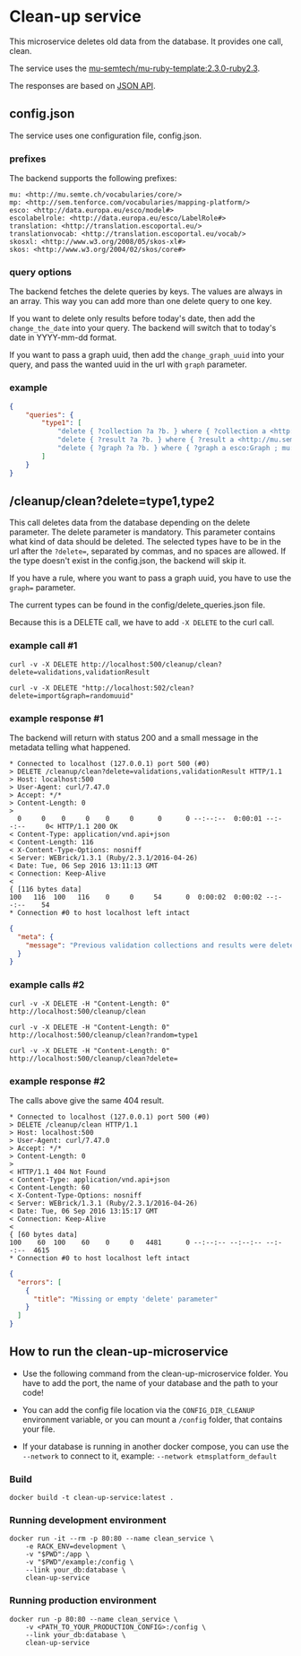 # Clean-up service

This microservice deletes old data from the database. It provides one call, clean.

The service uses the [mu-semtech/mu-ruby-template:2.3.0-ruby2.3](https://github.com/mu-semtech/mu-ruby-template).

The responses are based on [JSON API](http://jsonapi.org).

## config.json

The service uses one configuration file, config.json.

### prefixes

The backend supports the following prefixes:

```
mu: <http://mu.semte.ch/vocabularies/core/>
mp: <http://sem.tenforce.com/vocabularies/mapping-platform/>
esco: <http://data.europa.eu/esco/model#>
escolabelrole: <http://data.europa.eu/esco/LabelRole#>
translation: <http://translation.escoportal.eu/>
translationvocab: <http://translation.escoportal.eu/vocab/>
skosxl: <http://www.w3.org/2008/05/skos-xl#>
skos: <http://www.w3.org/2004/02/skos/core#>
```

### query options

The backend fetches the delete queries by keys. The values are always in an array. This way you can add more than one delete query to one key.

If you want to delete only results before today's date, then add the `change_the_date` into your query. The backend will switch that to today's date in YYYY-mm-dd format.

If you want to pass a graph uuid, then add the `change_graph_uuid` into your query, and pass the wanted uuid in the url with `graph` parameter.

### example

```json
{
    "queries": {
        "type1": [
            "delete { ?collection ?a ?b. } where { ?collection a <http://mu.semte.ch/vocabularies/core/validationResultCollection> ; ?a ?b. filter not exists{?collection mu:timestamp 'change_the_date'^^xsd:dateTime} }",
            "delete { ?result ?a ?b. } where { ?result a <http://mu.semte.ch/vocabularies/core/validationResult>; ?a ?b. filter not exists{?randomCollection mu:hasResult ?result.} }",
            "delete { ?graph ?a ?b. } where { ?graph a esco:Graph ; mu:uuid change_graph_uuid; ?a ?b. }"
        ]
    }
}

```

## /cleanup/clean?delete=type1,type2

This call deletes data from the database depending on the delete parameter. The delete parameter is mandatory. This parameter contains what kind of data should be deleted. The selected types have to be in the url after the `?delete=`, separated by commas, and no spaces are allowed. If the type doesn't exist in the config.json, the backend will skip it.

If you have a rule, where you want to pass a graph uuid, you have to use the `graph=` parameter.

The current types can be found in the config/delete_queries.json file.

Because this is a DELETE call, we have to add `-X DELETE` to the curl call. 

### example call #1
`curl -v -X DELETE http://localhost:500/cleanup/clean?delete=validations,validationResult`

`curl -v -X DELETE "http://localhost:502/clean?delete=import&graph=randomuuid"`

### example response #1
The backend will return with status 200 and a small message in the metadata telling what happened.
```
* Connected to localhost (127.0.0.1) port 500 (#0)
> DELETE /cleanup/clean?delete=validations,validationResult HTTP/1.1
> Host: localhost:500
> User-Agent: curl/7.47.0
> Accept: */*
> Content-Length: 0
>
  0     0    0     0    0     0      0      0 --:--:--  0:00:01 --:--:--     0< HTTP/1.1 200 OK
< Content-Type: application/vnd.api+json
< Content-Length: 116
< X-Content-Type-Options: nosniff
< Server: WEBrick/1.3.1 (Ruby/2.3.1/2016-04-26)
< Date: Tue, 06 Sep 2016 13:11:13 GMT
< Connection: Keep-Alive
<
{ [116 bytes data]
100   116  100   116    0     0     54      0  0:00:02  0:00:02 --:--:--    54
* Connection #0 to host localhost left intact
```
```json
{
  "meta": {
    "message": "Previous validation collections and results were deleted. Validationresult data was deleted. "
  }
}

```
### example calls #2
`curl -v -X DELETE -H "Content-Length: 0" http://localhost:500/cleanup/clean`

`curl -v -X DELETE -H "Content-Length: 0" http://localhost:500/cleanup/clean?random=type1`

`curl -v -X DELETE -H "Content-Length: 0" http://localhost:500/cleanup/clean?delete=`

### example response #2
The calls above give the same 404 result.
```
* Connected to localhost (127.0.0.1) port 500 (#0)
> DELETE /cleanup/clean HTTP/1.1
> Host: localhost:500
> User-Agent: curl/7.47.0
> Accept: */*
> Content-Length: 0
>
< HTTP/1.1 404 Not Found
< Content-Type: application/vnd.api+json
< Content-Length: 60
< X-Content-Type-Options: nosniff
< Server: WEBrick/1.3.1 (Ruby/2.3.1/2016-04-26)
< Date: Tue, 06 Sep 2016 13:15:17 GMT
< Connection: Keep-Alive
<
{ [60 bytes data]
100    60  100    60    0     0   4481      0 --:--:-- --:--:-- --:--:--  4615
* Connection #0 to host localhost left intact

```
```json
{
  "errors": [
    {
      "title": "Missing or empty 'delete' parameter"
    }
  ]
}


```

## How to run the clean-up-microservice

- Use the following command from the clean-up-microservice folder. You have to add the port, the name of your database and the path to your code!

- You can add the config file location via the `CONFIG_DIR_CLEANUP` environment variable, or you can mount a `/config` folder, that contains your file.

- If your database is running in another docker compose, you can use the `--network` to connect to it, example: `--network etmsplatform_default`

### Build

```
docker build -t clean-up-service:latest .
```

### Running development environment

```
docker run -it --rm -p 80:80 --name clean_service \
    -e RACK_ENV=development \
    -v "$PWD":/app \
    -v "$PWD"/example:/config \
    --link your_db:database \
    clean-up-service
```

### Running production environment

```
docker run -p 80:80 --name clean_service \
    -v <PATH_TO_YOUR_PRODUCTION_CONFIG>:/config \
    --link your_db:database \
    clean-up-service
```
